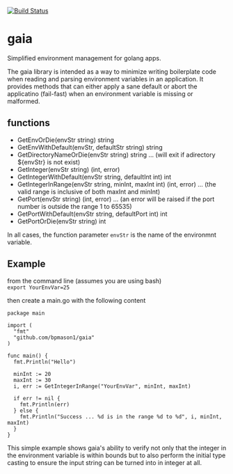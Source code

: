 [![Build Status](https://travis-ci.org/bpmason1/gaia.svg?branch=master)](https://travis-ci.org/bpmason1/gaia)

# gaia
Simplified environment management for golang apps.

The gaia library is intended as a way to minimize writing boilerplate code when reading and parsing environment variables in an application.  It provides methods that can either apply a sane default or abort the applicatino (fail-fast) when an environment variable is missing or malformed.

## functions
* GetEnvOrDie(envStr string) string
* GetEnvWithDefault(envStr, defaultStr string) string
* GetDirectoryNameOrDie(envStr string) string   ... (will exit if adirectory ${envStr} is not exist)
* GetInteger(envStr string) (int, error)
* GetIntegerWithDefault(envStr string, defaultInt int) int
* GetIntegerInRange(envStr string, minInt, maxInt int) (int, error) ... (the valid range is inclusive of both maxInt and minInt)
* GetPort(envStr string) (int, error) ... (an error will be raised if the port number is outside the range 1 to 65535)
* GetPortWithDefault(envStr string, defaultPort int) int
* GetPortOrDie(envStr string) int

In all cases, the function parameter `envStr` is the name of the environmnt variable.

## Example
from the command line (assumes you are using bash)  
`export YourEnvVar=25`

then create a main.go with the following content  
```
package main

import (
  "fmt"
  "github.com/bpmason1/gaia"
)

func main() {
  fmt.Println("Hello")

  minInt := 20
  maxInt := 30
  i, err := GetIntegerInRange("YourEnvVar", minInt, maxInt)

  if err != nil {
    fmt.Println(err)
  } else {
    fmt.Println("Success ... %d is in the range %d to %d", i, minInt, maxInt)
  }
}
```  
This simple example shows gaia's ability to verify not only that the integer in the environment variable is within bounds but to also perform the initial type casting to ensure the input string can be turned into in integer at all.
